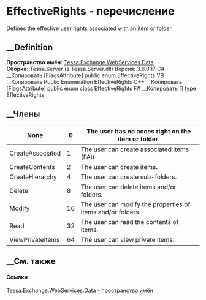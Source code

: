 # EffectiveRights - перечисление
Defines the effective user rights associated with an item or folder.
## __Definition
 **Пространство имён:**
[Tessa.Exchange.WebServices.Data](N_Tessa_Exchange_WebServices_Data.htm)  
 **Сборка:** Tessa.Server (в Tessa.Server.dll) Версия: 3.6.0.17
C# __Копировать
    [FlagsAttribute]
    public enum EffectiveRights
VB __Копировать
    <FlagsAttribute>
    Public Enumeration EffectiveRights
C++ __Копировать
    [FlagsAttribute]
    public enum class EffectiveRights
F# __Копировать
     [<FlagsAttribute>]
    type EffectiveRights
##  __Члены
None| 0|  The user has no acces right on the item or folder.  
---|---|---  
CreateAssociated| 1|  The user can create associated items (FAI)  
CreateContents| 2|  The user can create items.  
CreateHierarchy| 4|  The user can create sub-folders.  
Delete| 8|  The user can delete items and/or folders.  
Modify| 16|  The user can modify the properties of items and/or folders.  
Read| 32|  The user can read the contents of items.  
ViewPrivateItems| 64|  The user can view private items.  
## __См. также
#### Ссылки
[Tessa.Exchange.WebServices.Data - пространство
имён](N_Tessa_Exchange_WebServices_Data.htm)

